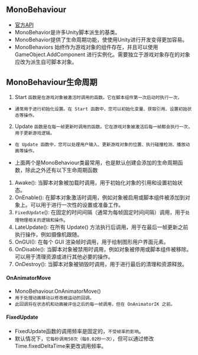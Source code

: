 ## MonoBehaviour
* [官方API]("https://docs.unity3d.com/ScriptReference/MonoBehaviour.html")
* MonoBehavior是许多Unity脚本派生的基类。
* MonoBehavior提供了生命周期功能，使使用Unity进行开发变得更加容易。
* MonoBehaviors 始终作为游戏对象的组件存在，并且可以使用 GameObject.AddComponent 进行实例化。需要独立于游戏对象存在的对象应改为派生自可脚本对象。


## MonoBehaviour生命周期
1. Start `函数是在游戏对象被激活时调用的函数。它在脚本组件第一次启动时执行一次，`
* `通常用于进行初始化设置。在 Start 函数中，您可以初始化变量、获取引用、设置初始状态等操作。`
2. Update `函数是在每一帧更新时调用的函数。它在游戏对象被激活后每一帧都会执行一次，用于更新游戏逻辑。`
* `在 Update 函数中，您可以处理用户输入、更新游戏对象的位置、执行碰撞检测、播放动画等操作。`

* 上面两个是MonoBehaviour类最常用，也是默认创建会添加的生命周期函数，除此之外还有以下生命周期函数
1. Awake(): 当脚本对象被加载时调用，用于初始化对象的引用和设置初始状态。
2. OnEnable(): 在脚本对象激活时调用，例如对象被启用或脚本组件被添加到对象上。可以用于进行一次性的设置或准备工作。
3. `FixedUpdate`(): 在固定的时间间隔（通常为每帧固定时间间隔）调用，用于`处理物理相关的逻辑和操作`。
4. LateUpdate(): 在所有 Update() 方法执行后调用，用于在最后一帧更新之前执行操作，例如摄像机跟随。
5. OnGUI(): 在每个 GUI 渲染帧时调用，用于绘制图形用户界面元素。
6. OnDisable(): 当脚本对象被禁用时调用，例如对象被停用或脚本组件被移除。可以用于清理资源或进行其他必要的操作。
7. OnDestroy(): 当脚本对象被销毁时调用，用于进行最后的清理和资源释放。

#### OnAnimatorMove
* MonoBehaviour.OnAnimatorMove()
* `用于处理动画移动以修改根运动的回调。`
* `此回调将在状态机和动画被评估之后的每一帧调用，但在 OnAnimatorIK 之前。`

#### FixedUpdate
* FixedUpdate函数的调用频率是固定的，`不受帧率的影响`。
* 默认情况下，`它每秒调用50次（每0.02秒一次）`，但可以通过修改Time.fixedDeltaTime来更改调用频率。
